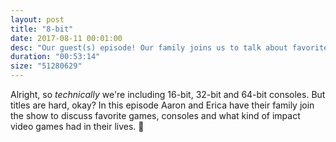 ```yaml
---
layout: post
title: "8-bit"
date: 2017-08-11 00:01:00
desc: "Our guest(s) episode! Our family joins us to talk about favorite consoles, games and our celebrity crushes."
duration: "00:53:14"
size: "51280629"
---
```

Alright, so _technically_ we're including 16-bit, 32-bit and 64-bit consoles. But titles are hard, okay? In this episode Aaron and Erica have their family join the show to discuss favorite games, consoles and what kind of impact video games had in their lives. 👾
